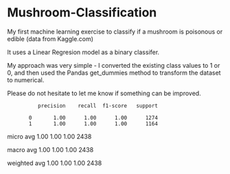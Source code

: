 # Mushroom-Classification
My first machine learning exercise to classify if a mushroom is poisonous or edible (data from Kaggle.com)

It uses a Linear Regresion model as a binary classifer.

My approach was very simple - I converted the existing class values to 1 or 0, and then used the Pandas get_dummies method to transform the dataset to numerical.

Please do not hesitate to let me know if something can be improved. 

              precision    recall  f1-score   support

           0       1.00      1.00      1.00      1274
           1       1.00      1.00      1.00      1164

   micro avg       1.00      1.00      1.00      2438
   
   macro avg       1.00      1.00      1.00      2438
   
weighted avg       1.00      1.00      1.00      2438

